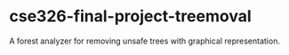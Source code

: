# cse326-final-project-treemoval
 A forest analyzer for removing unsafe trees with graphical representation.
